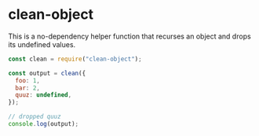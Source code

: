 # clean-object

This is a no-dependency helper function that recurses an object and drops its
undefined values.

```javascript
const clean = require("clean-object");

const output = clean({
  foo: 1,
  bar: 2,
  quuz: undefined,
});

// dropped quuz
console.log(output);
```
